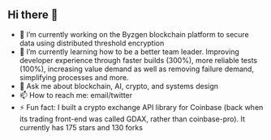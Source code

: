 ## Hi there 👋

<!--
**robevansuk/robevansuk** is a ✨ _special_ ✨ repository because its `README.md` (this file) appears on your GitHub profile.
-->

- 🔭 I’m currently working on the Byzgen blockchain platform to secure data using distributed threshold encryption
- 🌱 I’m currently learning how to be a better team leader. Improving developer experience through faster builds (300%), more reliable tests (100%), increasing value demand as well as removing failure demand, simplifying processes and more.
- 💬 Ask me about blockchain, AI, crypto, and systems design
- 📫 How to reach me: email/twitter
- ⚡ Fun fact: I built a crypto exchange API library for Coinbase (back when its trading front-end was called GDAX, rather than coinbase-pro). It currently has 175 stars and 130 forks
